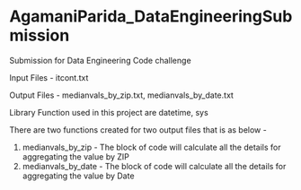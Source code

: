 # AgamaniParida_DataEngineeringSubmission
Submission for Data Engineering Code challenge


Input Files - itcont.txt

Output Files - medianvals_by_zip.txt, medianvals_by_date.txt

Library Function used in this project are datetime, sys

There are two functions created for two output files that is as below - 

1. medianvals_by_zip - The block of code will calculate all the details for aggregating the value by ZIP
2. medianvals_by_date - The block of code will calculate all the details for aggregating the value by Date

